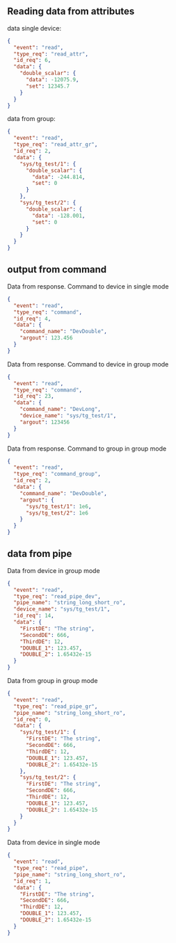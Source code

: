 ## Reading data from attributes

data single device:

```json
{
  "event": "read",
  "type_req": "read_attr",
  "id_req": 6,
  "data": {
    "double_scalar": {
      "data": -12075.9,
      "set": 12345.7
    }
  }
}
```

data from group:

```json
{
  "event": "read",
  "type_req": "read_attr_gr",
  "id_req": 2,
  "data": {
    "sys/tg_test/1": {
      "double_scalar": {
        "data": -244.814,
        "set": 0
      }
    },
    "sys/tg_test/2": {
      "double_scalar": {
        "data": -128.001,
        "set": 0
      }
    }
  }
}
```

## output from command

Data from response. Command to device in single mode

```json
{
  "event": "read",
  "type_req": "command",
  "id_req": 4,
  "data": {
    "command_name": "DevDouble",
    "argout": 123.456
  }
}
```

Data from response. Command to device in group mode

```json
{
  "event": "read",
  "type_req": "command",
  "id_req": 23,
  "data": {
    "command_name": "DevLong",
    "device_name": "sys/tg_test/1",
    "argout": 123456
  }
}
```

Data from response. Command to group in group mode

```json
{
  "event": "read",
  "type_req": "command_group",
  "id_req": 2,
  "data": {
    "command_name": "DevDouble",
    "argout": {
      "sys/tg_test/1": 1e6,
      "sys/tg_test/2": 1e6
    }
  }
}
```

## data from pipe

Data from device in group mode

```json
{
  "event": "read",
  "type_req": "read_pipe_dev",
  "pipe_name": "string_long_short_ro",
  "device_name": "sys/tg_test/1",
  "id_req": 14,
  "data": {
    "FirstDE": "The string",
    "SecondDE": 666,
    "ThirdDE": 12,
    "DOUBLE_1": 123.457,
    "DOUBLE_2": 1.65432e-15
  }
}
```

Data from group in group mode

```json
{
  "event": "read",
  "type_req": "read_pipe_gr",
  "pipe_name": "string_long_short_ro",
  "id_req": 0,
  "data": {
    "sys/tg_test/1": {
      "FirstDE": "The string",
      "SecondDE": 666,
      "ThirdDE": 12,
      "DOUBLE_1": 123.457,
      "DOUBLE_2": 1.65432e-15
    },
    "sys/tg_test/2": {
      "FirstDE": "The string",
      "SecondDE": 666,
      "ThirdDE": 12,
      "DOUBLE_1": 123.457,
      "DOUBLE_2": 1.65432e-15
    }
  }
}
```

Data from device in single mode

```json
{
  "event": "read",
  "type_req": "read_pipe",
  "pipe_name": "string_long_short_ro",
  "id_req": 1,
  "data": {
    "FirstDE": "The string",
    "SecondDE": 666,
    "ThirdDE": 12,
    "DOUBLE_1": 123.457,
    "DOUBLE_2": 1.65432e-15
  }
}
```
